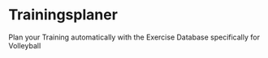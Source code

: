 # Trainingsplaner
Plan your Training automatically with the Exercise Database specifically for Volleyball
